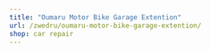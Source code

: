 ```yaml
---
title: "Oumaru Motor Bike Garage Extention"
url: /zwedru/oumaru-motor-bike-garage-extention/
shop: car repair
---
```

